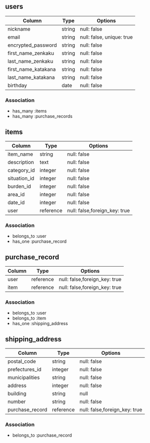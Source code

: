 ## users

|Column               |Type     |Options                    |
|---------------------|---------|---------------------------|
| nickname            | string  | null: false               |
| email               | string  | null: false, unique: true |
| encrypted_password  | string  | null: false               |
| first_name_zenkaku  | string  | null: false               |
| last_name_zenkaku   | string  | null: false               |
| first_name_katakana | string  | null: false               |
| last_name_katakana  | string  | null: false               |
| birthday            | date    | null: false               |


### Association
- has_many :items
- has_many :purchase_records

## items

|Column        |Type       |Options                        |
|--------------|-----------|-------------------------------|
| item_name    | string    | null: false                   |
| description  | text      | null: false                   |
| category_id  | integer   | null: false                   |
| situation_id | integer   | null: false                   |
| burden_id    | integer   | null: false                   |
| area_id      | integer   | null: false                   |
| date_id      | integer   | null: false                   |
| user         | reference | null: false,foreign_key: true |


### Association
- belongs_to :user
- has_one :purchase_record


## purchase_record

|Column|Type       |Options                        |
|------|-----------|-------------------------------|
| user | reference | null: false,foreign_key: true |
| item | reference | null: false,foreign_key: true |


### Association
- belongs_to :user
- belongs_to :item
- has_one :shipping_address


## shipping_address

|Column           |Type       |Options                        |
|-----------------|-----------|-------------------------------|
| postal_code     | string    | null: false                   |
| prefectures_id  | integer   | null: false                   |
| municipalities  | string    | null: false                   |
| address         | integer   | null: false                   |
| building        | string    | null                          |
| number          | string    | null: false                   |
| purchase_record | reference | null: false,foreign_key: true |


### Association
- belongs_to :purchase_record